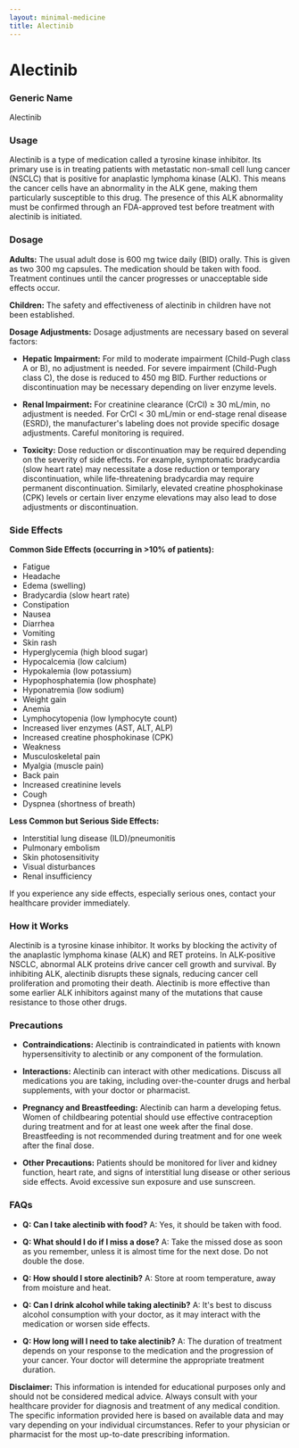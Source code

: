 ```yaml
---
layout: minimal-medicine
title: Alectinib
---
```


# Alectinib
### Generic Name
Alectinib

### Usage
Alectinib is a type of medication called a tyrosine kinase inhibitor.  Its primary use is in treating patients with metastatic non-small cell lung cancer (NSCLC) that is positive for anaplastic lymphoma kinase (ALK).  This means the cancer cells have an abnormality in the ALK gene, making them particularly susceptible to this drug.  The presence of this ALK abnormality must be confirmed through an FDA-approved test before treatment with alectinib is initiated.

### Dosage

**Adults:** The usual adult dose is 600 mg twice daily (BID) orally.  This is given as two 300 mg capsules.  The medication should be taken with food.  Treatment continues until the cancer progresses or unacceptable side effects occur.

**Children:** The safety and effectiveness of alectinib in children have not been established.

**Dosage Adjustments:** Dosage adjustments are necessary based on several factors:

* **Hepatic Impairment:**  For mild to moderate impairment (Child-Pugh class A or B), no adjustment is needed.  For severe impairment (Child-Pugh class C), the dose is reduced to 450 mg BID.  Further reductions or discontinuation may be necessary depending on liver enzyme levels.

* **Renal Impairment:** For creatinine clearance (CrCl) ≥ 30 mL/min, no adjustment is needed.  For CrCl < 30 mL/min or end-stage renal disease (ESRD), the manufacturer's labeling does not provide specific dosage adjustments.  Careful monitoring is required.

* **Toxicity:** Dose reduction or discontinuation may be required depending on the severity of side effects.  For example, symptomatic bradycardia (slow heart rate) may necessitate a dose reduction or temporary discontinuation, while life-threatening bradycardia may require permanent discontinuation. Similarly, elevated creatine phosphokinase (CPK) levels or certain liver enzyme elevations may also lead to dose adjustments or discontinuation.


### Side Effects

**Common Side Effects (occurring in >10% of patients):**

* Fatigue
* Headache
* Edema (swelling)
* Bradycardia (slow heart rate)
* Constipation
* Nausea
* Diarrhea
* Vomiting
* Skin rash
* Hyperglycemia (high blood sugar)
* Hypocalcemia (low calcium)
* Hypokalemia (low potassium)
* Hypophosphatemia (low phosphate)
* Hyponatremia (low sodium)
* Weight gain
* Anemia
* Lymphocytopenia (low lymphocyte count)
* Increased liver enzymes (AST, ALT, ALP)
* Increased creatine phosphokinase (CPK)
* Weakness
* Musculoskeletal pain
* Myalgia (muscle pain)
* Back pain
* Increased creatinine levels
* Cough
* Dyspnea (shortness of breath)

**Less Common but Serious Side Effects:**

* Interstitial lung disease (ILD)/pneumonitis
* Pulmonary embolism
* Skin photosensitivity
* Visual disturbances
* Renal insufficiency


If you experience any side effects, especially serious ones, contact your healthcare provider immediately.


### How it Works

Alectinib is a tyrosine kinase inhibitor.  It works by blocking the activity of the anaplastic lymphoma kinase (ALK) and RET proteins.  In ALK-positive NSCLC, abnormal ALK proteins drive cancer cell growth and survival. By inhibiting ALK, alectinib disrupts these signals, reducing cancer cell proliferation and promoting their death. Alectinib is more effective than some earlier ALK inhibitors against many of the mutations that cause resistance to those other drugs.


### Precautions

* **Contraindications:** Alectinib is contraindicated in patients with known hypersensitivity to alectinib or any component of the formulation.

* **Interactions:**  Alectinib can interact with other medications.  Discuss all medications you are taking, including over-the-counter drugs and herbal supplements, with your doctor or pharmacist.

* **Pregnancy and Breastfeeding:** Alectinib can harm a developing fetus.  Women of childbearing potential should use effective contraception during treatment and for at least one week after the final dose.  Breastfeeding is not recommended during treatment and for one week after the final dose.

* **Other Precautions:**  Patients should be monitored for liver and kidney function, heart rate, and signs of interstitial lung disease or other serious side effects.  Avoid excessive sun exposure and use sunscreen.


### FAQs

* **Q: Can I take alectinib with food?** A: Yes, it should be taken with food.

* **Q: What should I do if I miss a dose?** A: Take the missed dose as soon as you remember, unless it is almost time for the next dose.  Do not double the dose.

* **Q: How should I store alectinib?** A: Store at room temperature, away from moisture and heat.

* **Q: Can I drink alcohol while taking alectinib?** A:  It's best to discuss alcohol consumption with your doctor, as it may interact with the medication or worsen side effects.

* **Q: How long will I need to take alectinib?** A: The duration of treatment depends on your response to the medication and the progression of your cancer.  Your doctor will determine the appropriate treatment duration.


**Disclaimer:** This information is intended for educational purposes only and should not be considered medical advice.  Always consult with your healthcare provider for diagnosis and treatment of any medical condition.  The specific information provided here is based on available data and may vary depending on your individual circumstances.  Refer to your physician or pharmacist for the most up-to-date prescribing information.
